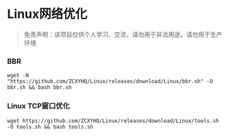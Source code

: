 # Linux网络优化  

> 免责声明：该项目仅供个人学习、交流，请勿用于非法用途，请勿用于生产环境  

### BBR

```
wget -N "https://github.com/ZCXYHQ/Linux/releases/download/Linux/bbr.sh" -O bbr.sh && bash bbr.sh
```
### Linux TCP窗口优化

```
wget https://github.com/ZCXYHQ/Linux/releases/download/Linux/tools.sh -O tools.sh && bash tools.sh
```
